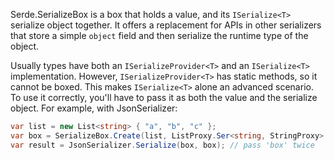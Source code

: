 Serde.SerializeBox is a box that holds a value, and its `ISerialize<T>` serialize object together. It offers a replacement for APIs in other serializers that store a simple `object` field and then serialize the runtime type of the object.

Usually types have both an `ISerializeProvider<T>` and an `ISerialize<T>` implementation. However, `ISerializeProvider<T>` has static methods, so it cannot be boxed. This makes `ISerialize<T>` alone an advanced scenario. To use it correctly, you'll have to pass it as both the value and the serialize object. For example, with JsonSerializer:

```C#
var list = new List<string> { "a", "b", "c" };
var box = SerializeBox.Create(list, ListProxy.Ser<string, StringProxy>.Instance);
var result = JsonSerializer.Serialize(box, box); // pass 'box' twice
```
